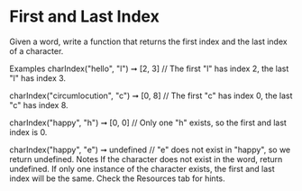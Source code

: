 # First and Last Index

Given a word, write a function that returns the first index and the last index of a character.

Examples
charIndex("hello", "l") ➞ [2, 3]
// The first "l" has index 2, the last "l" has index 3.

charIndex("circumlocution", "c") ➞ [0, 8]
// The first "c" has index 0, the last "c" has index 8.

charIndex("happy", "h") ➞ [0, 0]
// Only one "h" exists, so the first and last index is 0.

charIndex("happy", "e") ➞ undefined
// "e" does not exist in "happy", so we return undefined.
Notes
If the character does not exist in the word, return undefined.
If only one instance of the character exists, the first and last index will be the same.
Check the Resources tab for hints.
